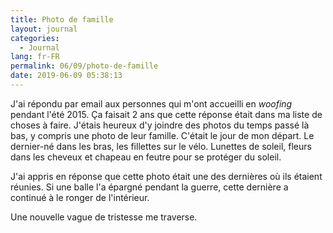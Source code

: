```yaml
---
title: Photo de famille
layout: journal
categories:
  - Journal
lang: fr-FR
permalink: 06/09/photo-de-famille
date: 2019-06-09 05:38:13
---
```


J'ai répondu par email aux personnes qui m'ont accueilli en _woofing_ pendant l'été 2015. Ça faisait 2 ans que cette réponse était dans ma liste de choses à faire. J'étais heureux d'y joindre des photos du temps passé là bas, y compris une photo de leur famille. C'était le jour de mon départ. Le dernier-né dans les bras, les fillettes sur le vélo. Lunettes de soleil, fleurs dans les cheveux et chapeau en feutre pour se protéger du soleil.

J'ai appris en réponse que cette photo était une des dernières où ils étaient réunies. Si une balle l'a épargné pendant la guerre, cette dernière a continué à le ronger de l'intérieur.

Une nouvelle vague de tristesse me traverse.